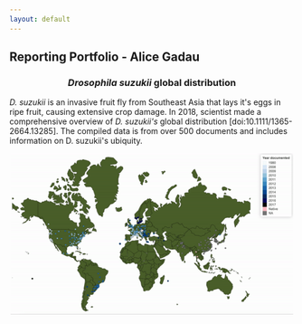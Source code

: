 ```yaml
---
layout: default
---
```

## Reporting Portfolio - Alice Gadau

<h3 align="center"> <i>Drosophila suzukii</i> global distribution</h3>
<i>D. suzukii</i> is an invasive fruit fly from Southeast Asia that lays it's eggs in ripe fruit, causing extensive crop damage. In 2018, scientist made a comprehensive overview of <i>D. suzukii's</i> global distribution [doi:10.1111/1365-2664.13285]. The compiled data is from over 500 documents and includes information on D. suzukii's ubiquity. </a>
            
            
         

<p align="center">
         <img src="/assets/img/suzukii_global_distribution.gif" width="500">
         </a>
</p>
